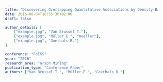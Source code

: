 ```yaml
---
title: "Discovering Overlapping Quantitative Associations by Density-Based Mining of Relevant Attributes"
date: 2016-06-04T10:55:30+02:00
draft: false

author_details: [
    ["example.jpg", "Van Brussel T."],
    ["example.jpg", "Müller E.", "mueller"],
    ["example.jpg", "Goethals B."]
]

conference: "FoIKS"
year: "2016"
research_area: "Graph Mining"
publication_type: "Conference Paper"
authors: ["Van Brussel T.", "Müller E.", "Goethals B."]
---
```


